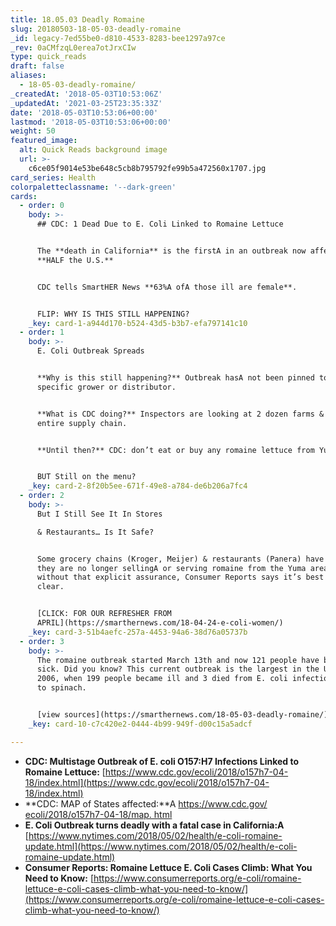 ```yaml
---
title: 18.05.03 Deadly Romaine
slug: 20180503-18-05-03-deadly-romaine
_id: legacy-7ed55be0-d810-4533-8283-bee1297a97ce
_rev: 0aCMfzqL0erea7otJrxCIw
type: quick_reads
draft: false
aliases:
  - 18-05-03-deadly-romaine/
_createdAt: '2018-05-03T10:53:06Z'
_updatedAt: '2021-03-25T23:35:33Z'
date: '2018-05-03T10:53:06+00:00'
lastmod: '2018-05-03T10:53:06+00:00'
weight: 50
featured_image:
  alt: Quick Reads background image
  url: >-
    c6ce05f9014e53be648c5cb8b795792fe99b5a472560x1707.jpg
card_series: Health
colorpaletteclassname: '--dark-green'
cards:
  - order: 0
    body: >-
      ## CDC: 1 Dead Due to E. Coli Linked to Romaine Lettuce


      The **death in California** is the firstA in an outbreak now affecting
      **HALF the U.S.**


      CDC tells SmartHER News **63%A ofA those ill are female**.


      FLIP: WHY IS THIS STILL HAPPENING?
    _key: card-1-a944d170-b524-43d5-b3b7-efa797141c10
  - order: 1
    body: >-
      E. Coli Outbreak Spreads


      **Why is this still happening?** Outbreak hasA not been pinned to a
      specific grower or distributor.


      **What is CDC doing?** Inspectors are looking at 2 dozen farms & the
      entire supply chain.


      **Until then?** CDC: don’t eat or buy any romaine lettuce from Yuma, AZ.


      BUT Still on the menu?
    _key: card-2-8f20b5ee-671f-49e8-a784-de6b206a7fc4
  - order: 2
    body: >-
      But I Still See It In Stores  

      & Restaurants… Is It Safe?


      Some grocery chains (Kroger, Meijer) & restaurants (Panera) have announced
      they are no longer sellingA or serving romaine from the Yuma area. But
      without that explicit assurance, Consumer Reports says it’s best to stay
      clear.


      [CLICK: FOR OUR REFRESHER FROM
      APRIL](https://smarthernews.com/18-04-24-e-coli-women/)
    _key: card-3-51b4aefc-257a-4453-94a6-38d76a05737b
  - order: 3
    body: >-
      The romaine outbreak started March 13th and now 121 people have become
      sick. Did you know? This current outbreak is the largest in the U.S. since
      2006, when 199 people became ill and 3 died from E. coli infections traced
      to spinach.


      [view sources](https://smarthernews.com/18-05-03-deadly-romaine/)
    _key: card-10-c7c420e2-0444-4b99-949f-d00c15a5adcf

---
```

* **CDC: Multistage Outbreak of E. coli O157:H7 Infections Linked to Romaine Lettuce:** [https://www.cdc.gov/ecoli/2018/o157h7-04-18/index.html](https://www.cdc.gov/ecoli/2018/o157h7-04-18/index.html)
* **CDC: MAP of States affected:**A [https://www.cdc.gov/ ecoli/2018/o157h7-04-18/map. html](https://www.cdc.gov/)
* **E. Coli Outbreak turns deadly with a fatal case in California:A** [https://www.nytimes.com/2018/05/02/health/e-coli-romaine-update.html](https://www.nytimes.com/2018/05/02/health/e-coli-romaine-update.html)
* **Consumer Reports: Romaine Lettuce E. Coli Cases Climb: What You Need to Know:** [https://www.consumerreports.org/e-coli/romaine-lettuce-e-coli-cases-climb-what-you-need-to-know/](https://www.consumerreports.org/e-coli/romaine-lettuce-e-coli-cases-climb-what-you-need-to-know/)